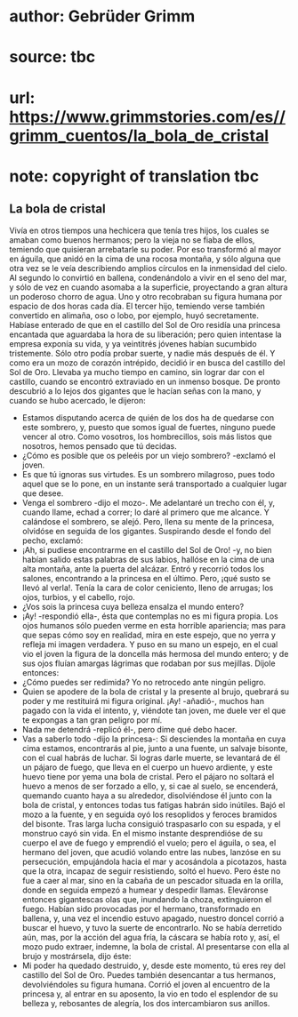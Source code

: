 # author: Gebrüder Grimm
# source: tbc
# url: https://www.grimmstories.com/es//grimm_cuentos/la_bola_de_cristal
# note: copyright of translation tbc

## La bola de cristal 

Vivía en otros tiempos una hechicera que tenía tres hijos, los cuales se
amaban como buenos hermanos; pero la vieja no se fiaba de ellos,
temiendo que quisieran arrebatarle su poder. Por eso transformó al mayor
en águila, que anidó en la cima de una rocosa montaña, y sólo alguna que
otra vez se le veía describiendo amplios círculos en la inmensidad del
cielo. Al segundo lo convirtió en ballena, condenándolo a vivir en el
seno del mar, y sólo de vez en cuando asomaba a la superficie,
proyectando a gran altura un poderoso chorro de agua. Uno y otro
recobraban su figura humana por espacio de dos horas cada día. El tercer
hijo, temiendo verse también convertido en alimaña, oso o lobo, por
ejemplo, huyó secretamente.
Habíase enterado de que en el castillo del Sol de Oro residía una
princesa encantada que aguardaba la hora de su liberación; pero quien
intentase la empresa exponía su vida, y ya veintitrés jóvenes habían
sucumbido tristemente. Sólo otro podía probar suerte, y nadie más
después de él. Y como era un mozo de corazón intrépido, decidió ir en
busca del castillo del Sol de Oro.
Llevaba ya mucho tiempo en camino, sin lograr dar con el castillo,
cuando se encontró extraviado en un inmenso bosque. De pronto descubrió
a lo lejos dos gigantes que le hacían señas con la mano, y cuando se
hubo acercado, le dijeron:
- Estamos disputando acerca de quién de los dos ha de quedarse con este
sombrero, y, puesto que somos igual de fuertes, ninguno puede vencer al
otro. Como vosotros, los hombrecillos, sois más listos que nosotros,
hemos pensado que tú decidas.
- ¿Cómo es posible que os peleéis por un viejo sombrero? -exclamó el
joven.
- Es que tú ignoras sus virtudes. Es un sombrero milagroso, pues todo
aquel que se lo pone, en un instante será transportado a cualquier lugar
que desee.
- Venga el sombrero -dijo el mozo-. Me adelantaré un trecho con él, y,
cuando llame, echad a correr; lo daré al primero que me alcance.
Y calándose el sombrero, se alejó. Pero, llena su mente de la princesa,
olvidóse en seguida de los gigantes. Suspirando desde el fondo del
pecho, exclamó:
- ¡Ah, si pudiese encontrarme en el castillo del Sol de Oro! -y, no bien
habían salido estas palabras de sus labios, hallóse en la cima de una
alta montaña, ante la puerta del alcázar.
Entró y recorrió todos los salones, encontrando a la princesa en el
último. Pero, ¡qué susto se llevó al verla!. Tenía la cara de color
ceniciento, lleno de arrugas; los ojos, turbios, y el cabello, rojo.
- ¿Vos sois la princesa cuya belleza ensalza el mundo entero?
- ¡Ay! -respondió ella-, ésta que contemplas no es mi figura propia. Los
ojos humanos sólo pueden verme en esta horrible apariencia; mas para que
sepas cómo soy en realidad, mira en este espejo, que no yerra y refleja
mi imagen verdadera.
Y puso en su mano un espejo, en el cual vio el joven la figura de la
doncella más hermosa del mundo entero; y de sus ojos fluían amargas
lágrimas que rodaban por sus mejillas.
Díjole entonces:
- ¿Cómo puedes ser redimida? Yo no retrocedo ante ningún peligro.
- Quien se apodere de la bola de cristal y la presente al brujo,
quebrará su poder y me restituirá mi figura original. ¡Ay! -añadió-,
muchos han pagado con la vida el intento, y, viéndote tan joven, me
duele ver el que te expongas a tan gran peligro por mí.
- Nada me detendrá -replicó él-, pero dime qué debo hacer.
- Vas a saberlo todo -dijo la princesa-: Si desciendes la montaña en
cuya cima estamos, encontrarás al pie, junto a una fuente, un salvaje
bisonte, con el cual habrás de luchar. Si logras darle muerte, se
levantará de él un pájaro de fuego, que lleva en el cuerpo un huevo
ardiente, y este huevo tiene por yema una bola de cristal. Pero el
pájaro no soltará el huevo a menos de ser forzado a ello, y, si cae al
suelo, se encenderá, quemando cuanto haya a su alrededor, disolviéndose
él junto con la bola de cristal, y entonces todas tus fatigas habrán
sido inútiles.
Bajó el mozo a la fuente, y en seguida oyó los resoplidos y feroces
bramidos del bisonte. Tras larga lucha consiguió traspasarlo con su
espada, y el monstruo cayó sin vida. En el mismo instante desprendióse
de su cuerpo el ave de fuego y emprendió el vuelo; pero el águila, o
sea, el hermano del joven, que acudió volando entre las nubes, lanzóse
en su persecución, empujándola hacia el mar y acosándola a picotazos,
hasta que la otra, incapaz de seguir resistiendo, soltó el huevo. Pero
éste no fue a caer al mar, sino en la cabaña de un pescador situada en
la orilla, donde en seguida empezó a humear y despedir llamas.
Eleváronse entonces gigantescas olas que, inundando la choza,
extinguieron el fuego. Habían sido provocadas por el hermano,
transformado en ballena, y, una vez el incendio estuvo apagado, nuestro
doncel corrió a buscar el huevo, y tuvo la suerte de encontrarlo. No se
había derretido aún, mas, por la acción del agua fría, la cáscara se
había roto y, así, el mozo pudo extraer, indemne, la bola de cristal.
Al presentarse con ella al brujo y mostrársela, dijo éste:
- Mi poder ha quedado destruido, y, desde este momento, tú eres rey del
castillo del Sol de Oro. Puedes también desencantar a tus hermanos,
devolviéndoles su figura humana.
Corrió el joven al encuentro de la princesa y, al entrar en su aposento,
la vio en todo el esplendor de su belleza y, rebosantes de alegría, los
dos intercambiaron sus anillos.
